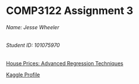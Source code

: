 # COMP3122 Assignment 3

###### Name: Jesse Wheeler
###### Student ID: 101075970

[House Prices: Advanced Regression Techniques](https://www.kaggle.com/c/house-prices-advanced-regression-techniques)

[Kaggle Profile](https://www.kaggle.com/effekt)

[result]: https://raw.githubusercontent.com/effekt/COMP3122Assignment3/master/result.png "Kaggle Results"
